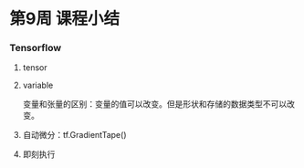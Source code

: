 # 第9周 课程小结 

### Tensorflow 

1.  tensor

2. variable

   变量和张量的区别：变量的值可以改变。但是形状和存储的数据类型不可以改变。

3. 自动微分：tf.GradientTape()

4. 即刻执行


